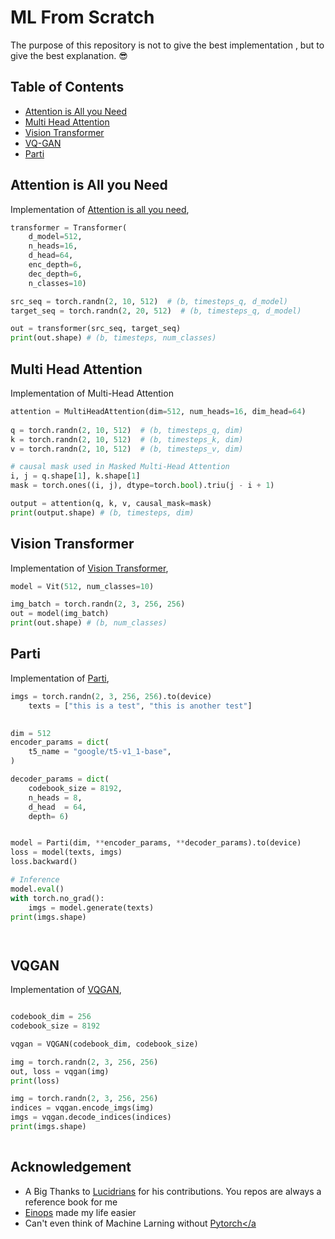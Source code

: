 # ML From Scratch

The purpose of this repository is not to give the best implementation , but to give the best explanation. :sunglasses:




## Table of Contents
  * [Attention is All you Need](#attention-is-all-you-need)
  * [Multi Head Attention](#multi-head-attention)
  * [Vision Transformer](#vision-transformer)
  * [VQ-GAN](#vqgan)
  * [Parti](#parti)


## Attention is All you Need

Implementation of <a href="https://arxiv.org/abs/1706.03762">Attention is all you need</a>,

```python
transformer = Transformer(
	d_model=512,
	n_heads=16,
	d_head=64,
	enc_depth=6,
	dec_depth=6,
	n_classes=10)

src_seq = torch.randn(2, 10, 512)  # (b, timesteps_q, d_model)
target_seq = torch.randn(2, 20, 512)  # (b, timesteps_q, d_model)

out = transformer(src_seq, target_seq)
print(out.shape) # (b, timesteps, num_classes)


```

## Multi Head Attention

Implementation of Multi-Head Attention

```python
attention = MultiHeadAttention(dim=512, num_heads=16, dim_head=64)
	
q = torch.randn(2, 10, 512)  # (b, timesteps_q, dim)
k = torch.randn(2, 10, 512)  # (b, timesteps_k, dim)
v = torch.randn(2, 10, 512)  # (b, timesteps_v, dim)

# causal mask used in Masked Multi-Head Attention
i, j = q.shape[1], k.shape[1]
mask = torch.ones((i, j), dtype=torch.bool).triu(j - i + 1)

output = attention(q, k, v, causal_mask=mask)
print(output.shape) # (b, timesteps, dim) 

```




## Vision Transformer

Implementation of <a href="https://arxiv.org/abs/2010.11929">Vision Transformer</a>,

```python
model = Vit(512, num_classes=10)

img_batch = torch.randn(2, 3, 256, 256)
out = model(img_batch)
print(out.shape) # (b, num_classes)


```


## Parti

Implementation of <a href="https://sites.research.google/parti/">Parti</a>,

```python
imgs = torch.randn(2, 3, 256, 256).to(device)
	texts = ["this is a test", "this is another test"]
	

dim = 512
encoder_params = dict(
	t5_name = "google/t5-v1_1-base",
)

decoder_params = dict(
	codebook_size = 8192,
	n_heads = 8,
	d_head	= 64,
	depth= 6)


model = Parti(dim, **encoder_params, **decoder_params).to(device)
loss = model(texts, imgs)
loss.backward()

# Inference
model.eval()
with torch.no_grad():
	imgs = model.generate(texts)
print(imgs.shape)




```
## VQGAN

Implementation of <a href="https://github.com/CompVis/taming-transformers">VQGAN</a>,

```python

codebook_dim = 256
codebook_size = 8192

vqgan = VQGAN(codebook_dim, codebook_size)

img = torch.randn(2, 3, 256, 256)
out, loss = vqgan(img)
print(loss)

img = torch.randn(2, 3, 256, 256)
indices = vqgan.encode_imgs(img)
imgs = vqgan.decode_indices(indices)
print(imgs.shape)
   

```


## Acknowledgement
- A Big Thanks to <a href="https://github.com/lucidrains">Lucidrians</a> for his contributions. You repos are always a reference book for me
- <a href="https://einops.rocks/">Einops</a> made my life easier
- Can't even think of Machine Larning without <a href="https://pytorch.org/"> Pytorch</a



